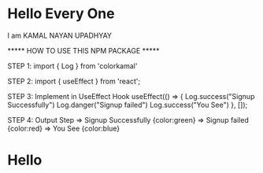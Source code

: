 # Hello Every One
I am KAMAL NAYAN UPADHYAY


***** HOW TO USE THIS NPM PACKAGE *****

STEP 1: import { Log } from 'colorkamal'

STEP 2: import { useEffect } from 'react';

STEP 3: Implement in UseEffect Hook
 useEffect(() => {
    Log.success("Signup Successfully")
    Log.danger("Signup failed")
    Log.success("You See")
  }, []);

STEP 4: Output Step
=> Signup Successfully {color:green}
=> Signup failed       {color:red}
=> You See             {color:blue}

<h1>Hello<h1>